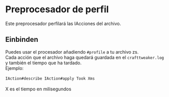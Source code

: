 # Preprocesador de perfil

Este preprocesador perfilará las IAcciones del archivo.

## Einbinden

Puedes usar el procesador añadiendo `#profile` a tu archivo zs. <br/> Cada acción que el archivo haga quedará guardada en el  `crafttweaker.log ` y también el tiempo que ha tardado.<br/> Ejemplo: <br/> <br/> ``` IAction#describe IAction#apply Took Xms ``` <br/> <br/> X es el tiempo en milisegundos
